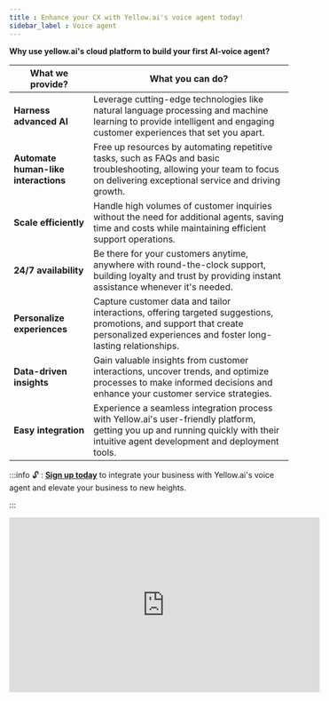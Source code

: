 ```yaml
---
title : Enhance your CX with Yellow.ai's voice agent today!
sidebar_label : Voice agent
---
```




**Why use yellow.ai's cloud platform to build your first AI-voice agent?**


| What we provide? | What you can do? |
| -------- | -------- |
| **Harness advanced AI**      | Leverage cutting-edge technologies like natural language processing and machine learning to provide intelligent and engaging customer experiences that set you apart.    |
| **Automate human-like interactions**  | Free up resources by automating repetitive tasks, such as FAQs and basic troubleshooting, allowing your team to focus on delivering exceptional service and driving growth.|
|**Scale efficiently**   | Handle high volumes of customer inquiries without the need for additional agents, saving time and costs while maintaining efficient support operations.|
| **24/7 availability** | Be there for your customers anytime, anywhere with round-the-clock support, building loyalty and trust by providing instant assistance whenever it's needed. |
| **Personalize experiences** | Capture customer data and tailor interactions, offering targeted suggestions, promotions, and support that create personalized experiences and foster long-lasting relationships.|
| **Data-driven insights**  | Gain valuable insights from customer interactions, uncover trends, and optimize processes to make informed decisions and enhance your customer service strategies.|
| **Easy integration** | Experience a seamless integration process with Yellow.ai's user-friendly platform, getting you up and running quickly with their intuitive agent development and deployment tools.|

:::info
:unlock: :	 **[Sign up today](https://cloud.yellow.ai/auth/login)** to integrate your business with Yellow.ai's voice agent and elevate your business to new heights.

:::


<iframe width="560" height="315" src="https://www.youtube.com/embed/EOhOQ0ZhOgI?si=NT5cfKzlBSc7_TOV" frameborder="0" allow="accelerometer; autoplay; clipboard-write; encrypted-media; gyroscope; picture-in-picture; web-share" allowfullscreen></iframe>




